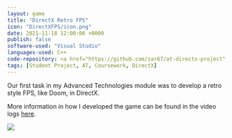 ```yaml
---
layout: game
title: "DirectX Retro FPS"
icon: "DirectXFPS/icon.png"
date: 2021-11-18 12:00:00 +0000
publish: false
software-used: "Visual Studio"
languages-used: C++
code-repository: <a href="https://github.com/zar67/at-directx-project" target="_blank">GitHub</a>
tags: [Student Project, AT, Coursework, DirectX]
---
```


Our first task in my Advanced Technologies module was to develop a retro style FPS, like Doom, in DirectX.

More information in how I developed the game can be found in the video logs <a href="https://youtube.com/playlist?list=PLFrr5q99QVCgQ9nvAoHRC83NKl4EfjXSu" target="_blank">here</a>.

<img src="{{ site.baseurl }}/assets/DirectXFPS/final-screenshot.png"/>